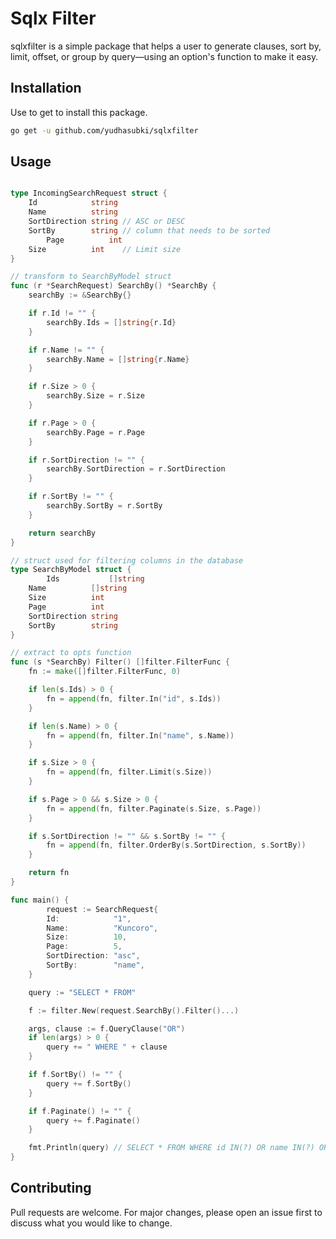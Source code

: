 # Sqlx Filter

sqlxfilter is a simple package that helps a user to generate clauses, sort by, limit, offset, or group by query—using an option's function to make it easy.

## Installation

Use to get to install this package.

```bash
go get -u github.com/yudhasubki/sqlxfilter
```

## Usage

```go

type IncomingSearchRequest struct {
	Id            string
	Name          string
	SortDirection string // ASC or DESC
	SortBy        string // column that needs to be sorted
        Page          int
	Size          int    // Limit size
}

// transform to SearchByModel struct
func (r *SearchRequest) SearchBy() *SearchBy {
	searchBy := &SearchBy{}

	if r.Id != "" {
		searchBy.Ids = []string{r.Id}
	}

	if r.Name != "" {
		searchBy.Name = []string{r.Name}
	}

	if r.Size > 0 {
		searchBy.Size = r.Size
	}

	if r.Page > 0 {
		searchBy.Page = r.Page
	}

	if r.SortDirection != "" {
		searchBy.SortDirection = r.SortDirection
	}

	if r.SortBy != "" {
		searchBy.SortBy = r.SortBy
	}

	return searchBy
}

// struct used for filtering columns in the database
type SearchByModel struct {
        Ids           []string
	Name          []string
	Size          int
	Page          int
	SortDirection string
	SortBy        string
}

// extract to opts function
func (s *SearchBy) Filter() []filter.FilterFunc {
	fn := make([]filter.FilterFunc, 0)

	if len(s.Ids) > 0 {
		fn = append(fn, filter.In("id", s.Ids))
	}

	if len(s.Name) > 0 {
		fn = append(fn, filter.In("name", s.Name))
	}

	if s.Size > 0 {
		fn = append(fn, filter.Limit(s.Size))
	}

	if s.Page > 0 && s.Size > 0 {
		fn = append(fn, filter.Paginate(s.Size, s.Page))
	}

	if s.SortDirection != "" && s.SortBy != "" {
		fn = append(fn, filter.OrderBy(s.SortDirection, s.SortBy))
	}

	return fn
}

func main() {
        request := SearchRequest{
		Id:            "1",
		Name:          "Kuncoro",
		Size:          10,
		Page:          5,
		SortDirection: "asc",
		SortBy:        "name",
	}

	query := "SELECT * FROM"

	f := filter.New(request.SearchBy().Filter()...)

	args, clause := f.QueryClause("OR")
	if len(args) > 0 {
		query += " WHERE " + clause
	}

	if f.SortBy() != "" {
		query += f.SortBy()
	}

	if f.Paginate() != "" {
		query += f.Paginate()
	}

	fmt.Println(query) // SELECT * FROM WHERE id IN(?) OR name IN(?) ORDER BY name ASC LIMIT 10 OFFSET 40
}
```

## Contributing
Pull requests are welcome. For major changes, please open an issue first to discuss what you would like to change.
